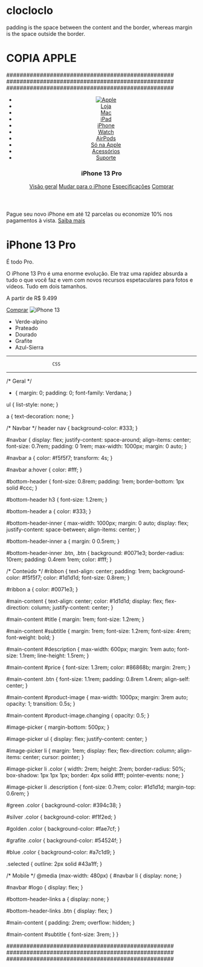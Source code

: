 # clocloclo

padding is the space between the content and the border, whereas margin is the space outside the border.


# COPIA APPLE

##################################################
##################################################
##################################################
<!DOCTYPE html>
<html lang="en">
  <head>
    <meta charset="UTF-8" />
    <meta http-equiv="X-UA-Compatible" content="IE=edge" />
    <meta name="viewport" content="width=device-width, initial-scale=1.0" />
    <title>iPhone 13 Pro</title>
    <link rel="stylesheet" href="css/styles.css" />
    <script src="js/scripts.js" defer></script>
  </head>
  <body>
    <header>
      <nav>
        <ul id="navbar">
          <li id="logo">
            <a href="#">
              <img src="img/logo_apple.svg" alt="Apple" />
            </a>
          </li>
          <li>
            <a href="#">Loja</a>
          </li>
          <li>
            <a href="#">Mac</a>
          </li>
          <li>
            <a href="#">iPad</a>
          </li>
          <li>
            <a href="#">iPhone</a>
          </li>
          <li>
            <a href="#">Watch</a>
          </li>
          <li>
            <a href="#">AirPods</a>
          </li>
          <li>
            <a href="#">Só na Apple</a>
          </li>
          <li>
            <a href="#">Acessórios</a>
          </li>
          <li>
            <a href="#">Suporte</a>
          </li>
        </ul>
      </nav>
      <div id="bottom-header">
        <div id="bottom-header-inner">
          <h3>iPhone 13 Pro</h3>
          <div id="bottom-header-links">
            <a href="#">Visão geral</a>
            <a href="#">Mudar para o iPhone</a>
            <a href="#">Especificações</a>
            <a href="#" class="btn">Comprar</a>
          </div>
        </div>
      </div>
    </header>
    <div id="ribbon">
      <p>
        Pague seu novo iPhone em até 12 parcelas ou economize 10% nos pagamentos
        à vista. <a href="#">Saiba mais</a>
      </p>
    </div>
    <main id="main-content">
      <h1 id="title">iPhone 13 Pro</h1>
      <p id="subtitle">É todo Pro.</p>
      <p id="description">
        O iPhone 13 Pro é uma enorme evolução. Ele traz uma rapidez absurda a
        tudo o que você faz e vem com novos recursos espetaculares para fotos e
        vídeos. Tudo em dois tamanhos.
      </p>
      <p id="price">A partir de R$ 9.499</p>
      <a href="#" class="btn">Comprar</a>
      <img id="product-image" src="img/iphone_green.jpg" alt="iPhone 13" />
      <div id="image-picker">
        <ul>
          <li id="green">
            <span class="color selected"></span>
            <span class="description">Verde-alpino</span>
          </li>
          <li id="silver">
            <span class="color"></span>
            <span class="description">Prateado</span>
          </li>
          <li id="golden">
            <span class="color"></span>
            <span class="description">Dourado</span>
          </li>
          <li id="grafite">
            <span class="color"></span>
            <span class="description">Grafite</span>
          </li>
          <li id="blue">
            <span class="color"></span>
            <span class="description">Azul-Sierra</span>
          </li>
        </ul>
      </div>
    </main>
  </body>
</html>



-------------------------------------------------
                     CSS 
-------------------------------------------------

/* Geral */
* {
  margin: 0;
  padding: 0;
  font-family: Verdana;
}

ul {
  list-style: none;
}

a {
  text-decoration: none;
}

/* Navbar */
header nav {
  background-color: #333;
}

#navbar {
  display: flex;
  justify-content: space-around;
  align-items: center;
  font-size: 0.7rem;
  padding: 0 1rem;
  max-width: 1000px;
  margin: 0 auto;
}

#navbar a {
  color: #f5f5f7;
  transform: 4s;
}

#navbar a:hover {
  color: #fff;
}

#bottom-header {
  font-size: 0.8rem;
  padding: 1rem;
  border-bottom: 1px solid #ccc;
}

#bottom-header h3 {
  font-size: 1.2rem;
}

#bottom-header a {
  color: #333;
}

#bottom-header-inner {
  max-width: 1000px;
  margin: 0 auto;
  display: flex;
  justify-content: space-between;
  align-items: center;
}

#bottom-header-inner a {
  margin: 0 0.5rem;
}

#bottom-header-inner .btn,
.btn {
  background: #0071e3;
  border-radius: 10rem;
  padding: 0.4rem 1rem;
  color: #fff;
}

/* Conteúdo */
#ribbon {
  text-align: center;
  padding: 1rem;
  background-color: #f5f5f7;
  color: #1d1d1d;
  font-size: 0.8rem;
}

#ribbon a {
  color: #0071e3;
}

#main-content {
  text-align: center;
  color: #1d1d1d;
  display: flex;
  flex-direction: column;
  justify-content: center;
}

#main-content #title {
  margin: 1rem;
  font-size: 1.2rem;
}

#main-content #subtitle {
  margin: 1rem;
  font-size: 1.2rem;
  font-size: 4rem;
  font-weight: bold;
}

#main-content #description {
  max-width: 600px;
  margin: 1rem auto;
  font-size: 1.1rem;
  line-height: 1.5rem;
}

#main-content #price {
  font-size: 1.3rem;
  color: #86868b;
  margin: 2rem;
}

#main-content .btn {
  font-size: 1.1rem;
  padding: 0.8rem 1.4rem;
  align-self: center;
}

#main-content #product-image {
  max-width: 1000px;
  margin: 3rem auto;
  opacity: 1;
  transition: 0.5s;
}

#main-content #product-image.changing {
  opacity: 0.5;
}

#image-picker {
  margin-bottom: 500px;
}

#image-picker ul {
  display: flex;
  justify-content: center;
}

#image-picker li {
  margin: 1rem;
  display: flex;
  flex-direction: column;
  align-items: center;
  cursor: pointer;
}

#image-picker li .color {
  width: 2rem;
  height: 2rem;
  border-radius: 50%;
  box-shadow: 1px 1px 1px;
  border: 4px solid #fff;
  pointer-events: none;
}

#image-picker li .description {
  font-size: 0.7rem;
  color: #1d1d1d;
  margin-top: 0.6rem;
}

#green .color {
  background-color: #394c38;
}

#silver .color {
  background-color: #f1f2ed;
}

#golden .color {
  background-color: #fae7cf;
}

#grafite .color {
  background-color: #54524f;
}

#blue .color {
  background-color: #a7c1d9;
}

.selected {
  outline: 2px solid #43a1ff;
}

/* Mobile */
@media (max-width: 480px) {
  #navbar li {
    display: none;
  }

  #navbar #logo {
    display: flex;
  }

  #bottom-header-links a {
    display: none;
  }

  #bottom-header-links .btn {
    display: flex;
  }

  #main-content {
    padding: 2rem;
    overflow: hidden;
  }

  #main-content #subtitle {
    font-size: 3rem;
  }
}


##################################################
##################################################
##################################################






